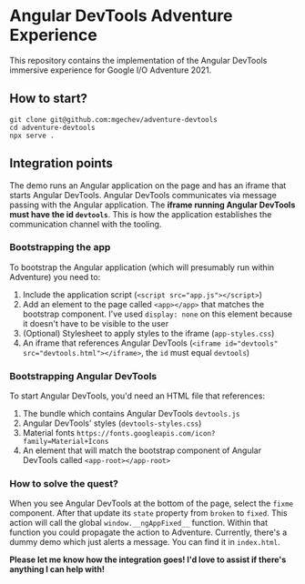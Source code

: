 # Angular DevTools Adventure Experience

This repository contains the implementation of the Angular DevTools immersive experience for Google I/O Adventure 2021.

## How to start?

```
git clone git@github.com:mgechev/adventure-devtools
cd adventure-devtools
npx serve .
```

## Integration points

The demo runs an Angular application on the page and has an iframe that starts Angular DevTools. Angular DevTools communicates via message passing with the Angular application. The **iframe running Angular DevTools must have the id `devtools`**. This is how the application establishes the communication channel with the tooling.

### Bootstrapping the app

To bootstrap the Angular application (which will presumably run within Adventure) you need to:

1. Include the application script (`<script src="app.js"></script>`)
1. Add an element to the page called `<app></app>` that matches the bootstrap component. I've used `display: none` on this element because it doesn't have to be visible to the user
1. (Optional) Stylesheet to apply styles to the iframe (`app-styles.css`)
1. An iframe that references Angular DevTools (`<iframe id="devtools" src="devtools.html"></iframe>`, the `id` must equal `devtools`)

### Bootstrapping Angular DevTools

To start Angular DevTools, you'd need an HTML file that references:

1. The bundle which contains Angular DevTools `devtools.js`
1. Angular DevTools' styles (`devtools-styles.css`)
1. Material fonts `https://fonts.googleapis.com/icon?family=Material+Icons`
1. An element that will match the bootstrap component of Angular DevTools called `<app-root></app-root>`

### How to solve the quest?

When you see Angular DevTools at the bottom of the page, select the `fixme` component. After that update its `state` property from `broken` to `fixed`. This action will call the global `window.__ngAppFixed__` function. Within that function you could propagate the action to Adventure. Currently, there's a dummy demo which just alerts a message. You can find it in `index.html`.

**Please let me know how the integration goes! I'd love to assist if there's anything I can help with!**
